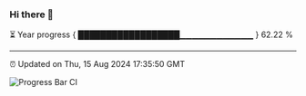 ### Hi there 👋

⏳ Year progress { ██████████████████▁▁▁▁▁▁▁▁▁▁▁▁ } 62.22 %

---

⏰ Updated on Thu, 15 Aug 2024 17:35:50 GMT

![Progress Bar CI](https://github.com/IshwaranRudhara/GIT-ACTION/workflows/Progress%20Bar%20CI/badge.svg)
